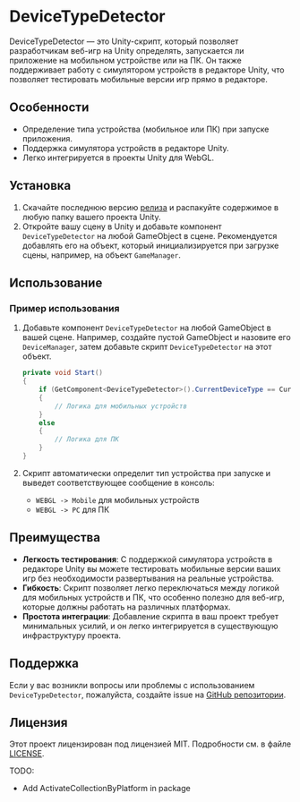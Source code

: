 # DeviceTypeDetector

DeviceTypeDetector — это Unity-скрипт, который позволяет разработчикам веб-игр на Unity определять, запускается ли приложение на мобильном устройстве или на ПК. Он также поддерживает работу с симулятором устройств в редакторе Unity, что позволяет тестировать мобильные версии игр прямо в редакторе.

## Особенности

- Определение типа устройства (мобильное или ПК) при запуске приложения.
- Поддержка симулятора устройств в редакторе Unity.
- Легко интегрируется в проекты Unity для WebGL.

## Установка

1. Скачайте последнюю версию [релиза](https://github.com/RimuruDev/Unity-WEBGL-DeviceTypeDetector/releases) и распакуйте содержимое в любую папку вашего проекта Unity.
2. Откройте вашу сцену в Unity и добавьте компонент `DeviceTypeDetector` на любой GameObject в сцене. Рекомендуется добавлять его на объект, который инициализируется при загрузке сцены, например, на объект `GameManager`.

## Использование

### Пример использования

1. Добавьте компонент `DeviceTypeDetector` на любой GameObject в вашей сцене. Например, создайте пустой GameObject и назовите его `DeviceManager`, затем добавьте скрипт `DeviceTypeDetector` на этот объект.
   
   ```csharp
   private void Start()
   {
       if (GetComponent<DeviceTypeDetector>().CurrentDeviceType == CurrentDeviceType.WebMobile)
       {
           // Логика для мобильных устройств
       }
       else
       {
           // Логика для ПК
       }
   }
   ```
   
2. Скрипт автоматически определит тип устройства при запуске и выведет соответствующее сообщение в консоль:
   - `WEBGL -> Mobile` для мобильных устройств
   - `WEBGL -> PC` для ПК

## Преимущества

- **Легкость тестирования**: С поддержкой симулятора устройств в редакторе Unity вы можете тестировать мобильные версии ваших игр без необходимости развертывания на реальные устройства.
- **Гибкость**: Скрипт позволяет легко переключаться между логикой для мобильных устройств и ПК, что особенно полезно для веб-игр, которые должны работать на различных платформах.
- **Простота интеграции**: Добавление скрипта в ваш проект требует минимальных усилий, и он легко интегрируется в существующую инфраструктуру проекта.

## Поддержка

Если у вас возникли вопросы или проблемы с использованием `DeviceTypeDetector`, пожалуйста, создайте issue на [GitHub репозитории](https://github.com/RimuruDev/Unity-WEBGL-DeviceTypeDetector).

## Лицензия

Этот проект лицензирован под лицензией MIT. Подробности см. в файле [LICENSE](LICENSE).


TODO: 
- Add ActivateCollectionByPlatform in package
